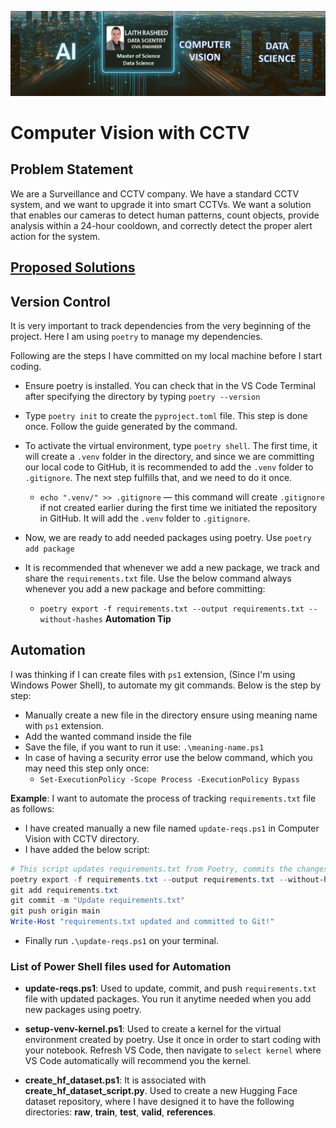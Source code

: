 ![image](https://github.com/laithrasheed/Computer-Vision-Projects/blob/main/Headline%20image.PNG)
# Computer Vision with CCTV

## Problem Statement

We are a Surveillance and CCTV company. We have a standard CCTV system, and we want to upgrade it into smart CCTVs. We want a solution that enables our cameras to detect human patterns, count objects, provide analysis within a 24-hour cooldown, and correctly detect the proper alert action for the system.

## [Proposed Solutions](https://github.com/laithrasheed/Computer-Vision-Projects/blob/main/Computer%20Vision%20with%20CCTV/Proposed%20Solution.ipynb)

## Version Control

It is very important to track dependencies from the very beginning of the project. Here I am using `poetry` to manage my dependencies.

Following are the steps I have committed on my local machine before I start coding.

- Ensure poetry is installed. You can check that in the VS Code Terminal after specifying the directory by typing `poetry --version`
- Type `poetry init` to create the `pyproject.toml` file. This step is done once. Follow the guide generated by the command.
- To activate the virtual environment, type `poetry shell`. The first time, it will create a `.venv` folder in the directory, and since we are committing our local code to GitHub, it is recommended to add the `.venv` folder to `.gitignore`. The next step fulfills that, and we need to do it once.
    - `echo ".venv/" >> .gitignore` — this command will create `.gitignore` if not created earlier during the first time we initiated the repository in GitHub. It will add the `.venv` folder to `.gitignore`.

- Now, we are ready to add needed packages using poetry. Use `poetry add package`
- It is recommended that whenever we add a new package, we track and share the `requirements.txt` file. Use the below command always whenever you add a new package and before committing:
    - `poetry export -f requirements.txt --output requirements.txt --without-hashes` **Automation Tip**



## Automation

I was thinking if I can create files with `ps1` extension, (Since I'm using Windows Power Shell), to automate my git commands. Below is the step by step:

- Manually create a new file in the directory ensure using meaning name with `ps1` extension. 
- Add the wanted command inside the file
- Save the file, if you want to run it use: `.\meaning-name.ps1`
- In case of having a security error use the below command, which you may need this step only once:
    - `Set-ExecutionPolicy -Scope Process -ExecutionPolicy Bypass`

**Example**: I want to automate the process of tracking `requirements.txt` file as follows:
- I have created manually a new file named `update-reqs.ps1` in Computer Vision with CCTV directory.
- I have added the below script:

```powershell
# This script updates requirements.txt from Poetry, commits the changes to Git, and pushes to the main branch.
poetry export -f requirements.txt --output requirements.txt --without-hashes
git add requirements.txt
git commit -m "Update requirements.txt"
git push origin main
Write-Host "requirements.txt updated and committed to Git!"
```
- Finally run `.\update-reqs.ps1` on your terminal.


### List of Power Shell files used for Automation

- **update-reqs.ps1**: Used to update, commit, and push `requirements.txt` file with updated packages. You run it anytime needed when you add new packages using poetry. 

- **setup-venv-kernel.ps1**: Used to create a kernel for the virtual environment created by poetry. Use it once in order to start coding with your notebook. Refresh VS Code, then navigate to `select kernel` where VS Code automatically will recommend you the kernel. 

- **create_hf_dataset.ps1**: It is associated with **create_hf_dataset_script.py**. Used to create a new Hugging Face dataset repository, where I have designed it to have the following directories: **raw**, **train**, **test**, **valid**, **references**.